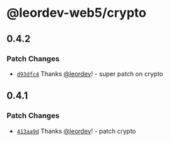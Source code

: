 # @leordev-web5/crypto

## 0.4.2

### Patch Changes

- [`d93dfc4`](https://github.com/leordev/web5-js-releases2/commit/d93dfc4c237482872b7ef8ccb1de9ea1f41378ff) Thanks [@leordev](https://github.com/leordev)! - super patch on crypto

## 0.4.1

### Patch Changes

- [`413aa9d`](https://github.com/leordev/web5-js-releases2/commit/413aa9d70ade04e532691c392b106b2263df3388) Thanks [@leordev](https://github.com/leordev)! - patch crypto
